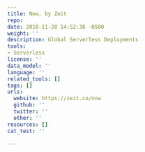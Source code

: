 ```yaml
---
title: Now, by Zeit
repo: 
date: 2018-11-28 14:52:38 -0500
weight: ''
description: Global Serverless Deployments
tools:
- Serverless
license: ''
data_model: ''
language: ''
related_tools: []
tags: []
urls:
  website: https://zeit.co/now
  github: ''
  twitter: ''
  other: ''
resources: []
cat_test: ''

---
```

